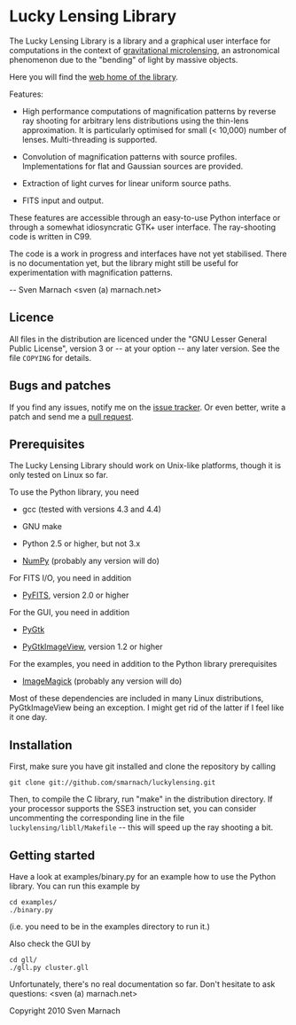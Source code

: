Lucky Lensing Library
=====================

The Lucky Lensing Library is a library and a graphical user interface
for computations in the context of [gravitational microlensing][1], an
astronomical phenomenon due to the "bending" of light by massive
objects.

Here you will find the [web home of the library][2].

Features:

  * High performance computations of magnification patterns by reverse
    ray shooting for arbitrary lens distributions using the thin-lens
    approximation.  It is particularly optimised for small (< 10,000)
    number of lenses.  Multi-threading is supported.

  * Convolution of magnification patterns with source profiles.
    Implementations for flat and Gaussian sources are provided.

  * Extraction of light curves for linear uniform source paths.

  * FITS input and output.

These features are accessible through an easy-to-use Python interface
or through a somewhat idiosyncratic GTK+ user interface.  The
ray-shooting code is written in C99.

The code is a work in progress and interfaces have not yet stabilised.
There is no documentation yet, but the library might still be useful
for experimentation with magnification patterns.

  -- Sven Marnach <sven (a) marnach.net>

Licence
-------

All files in the distribution are licenced under the "GNU Lesser
General Public License", version 3 or -- at your option -- any later
version.  See the file `COPYING` for details.

Bugs and patches
----------------

If you find any issues, notify me on the [issue tracker][3].  Or even
better, write a patch and send me a [pull request][4].

Prerequisites
-------------

The Lucky Lensing Library should work on Unix-like platforms, though
it is only tested on Linux so far.

To use the Python library, you need

  * gcc (tested with versions 4.3 and 4.4)

  * GNU make

  * Python 2.5 or higher, but not 3.x

  * [NumPy][5] (probably any version will do)

For FITS I/O, you need in addition

  * [PyFITS][6], version 2.0 or higher

For the GUI, you need in addition

  * [PyGtk][7]

  * [PyGtkImageView][8], version 1.2 or higher

For the examples, you need in addition to the Python library
prerequisites

  * [ImageMagick][9] (probably any version will do)

Most of these dependencies are included in many Linux distributions,
PyGtkImageView being an exception.  I might get rid of the latter if I
feel like it one day.

Installation
------------

First, make sure you have git installed and clone the repository by
calling

    git clone git://github.com/smarnach/luckylensing.git

Then, to compile the C library, run "make" in the distribution
directory.  If your processor supports the SSE3 instruction set, you
can consider uncommenting the corresponding line in the file
`luckylensing/libll/Makefile` -- this will speed up the ray shooting a
bit.

Getting started
---------------

Have a look at examples/binary.py for an example how to use the Python
library.  You can run this example by

    cd examples/
    ./binary.py

(i.e. you need to be in the examples directory to run it.)

Also check the GUI by

    cd gll/
    ./gll.py cluster.gll

Unfortunately, there's no real documentation so far.  Don't hesitate
to ask questions: <sven (a) marnach.net>

  [1]: http://en.wikipedia.org/wiki/Microlensing
  [2]: http://github.com/smarnach/luckylensing
  [3]: http://github.com/smarnach/luckylensing/issues
  [4]: http://help.github.com/pull-requests/
  [5]: http://numpy.scipy.org/
  [6]: http://www.stsci.edu/resources/software_hardware/pyfits
  [7]: http://www.pygtk.org/
  [8]: http://trac.bjourne.webfactional.com/
  [9]: http://www.imagemagick.org/

Copyright 2010 Sven Marnach
